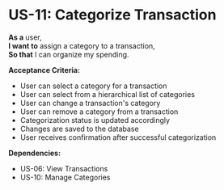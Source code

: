# US-11: Categorize Transaction

**As a** user,  
**I want to** assign a category to a transaction,  
**So that** I can organize my spending.

**Acceptance Criteria:**

- User can select a category for a transaction
- User can select from a hierarchical list of categories
- User can change a transaction's category
- User can remove a category from a transaction
- Categorization status is updated accordingly
- Changes are saved to the database
- User receives confirmation after successful categorization

**Dependencies:**

- US-06: View Transactions
- US-10: Manage Categories 